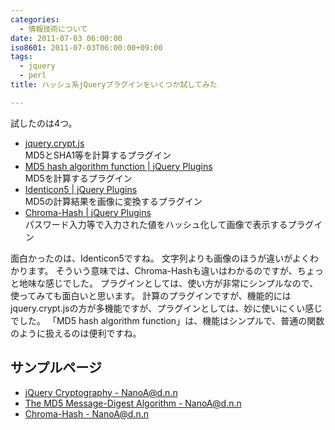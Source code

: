 ```yaml
---
categories:
  - 情報技術について
date: 2011-07-03 06:00:00
iso8601: 2011-07-03T06:00:00+09:00
tags:
  - jquery
  - perl
title: ハッシュ系jQueryプラグインをいくつか試してみた

---
```


<p>試したのは4つ。</p>

<ul>
<li><a href="http://www.itsyndicate.ca/jquery/">jquery.crypt.js</a><br>MD5とSHA1等を計算するプラグイン</li>
<li><a href="http://jquery.com/">MD5 hash algorithm function | jQuery Plugins</a><br>MD5を計算するプラグイン</li>
<li><a href="http://jquery.com/">Identicon5 | jQuery Plugins</a><br>MD5の計算結果を画像に変換するプラグイン</li>
<li><a href="http://jquery.com/">Chroma-Hash | jQuery Plugins</a><br>パスワード入力等で入力された値をハッシュ化して画像で表示するプラグイン</li>
</ul>

<p>面白かったのは、Identicon5ですね。
文字列よりも画像のほうが違いがよくわかります。
そういう意味では、Chroma-Hashも違いはわかるのですが、ちょっと地味な感じでした。
プラグインとしては、使い方が非常にシンプルなので、使ってみても面白いと思います。
計算のプラグインですが、機能的にはjquery.crypt.jsの方が多機能ですが、プラグインとしては、妙に使いにくい感じでした。
「MD5 hash algorithm function」は、機能はシンプルで、普通の関数のように扱えるのは便利ですね。</p>

<div>
<h2>サンプルページ</h2>
<ul>
<li><a href="https://www.nqou.net">jQuery Cryptography - NanoA@d.n.n</a></li>
<li><a href="https://www.nqou.net">The MD5 Message-Digest Algorithm - NanoA@d.n.n</a></li>
<li><a href="https://www.nqou.net">Chroma-Hash - NanoA@d.n.n</a></li>
</ul>
</div>
    	